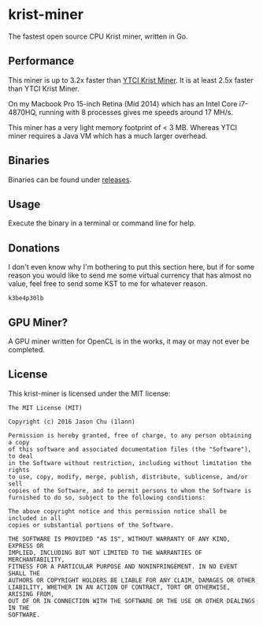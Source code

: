 # krist-miner
The fastest open source CPU Krist miner, written in Go.

## Performance
This miner is up to 3.2x faster than [YTCI Krist Miner](https://github.com/Yevano/ytci-krist-miner/).
It is at least 2.5x faster than YTCI Krist Miner.

On my Macbook Pro 15-inch Retina (Mid 2014) which has an Intel Core i7-4870HQ, running with 8 processes gives me speeds around 17 MH/s.

This miner has a very light memory footprint of < 3 MB. Whereas YTCI miner requires a Java VM which has a much larger overhead.

## Binaries
Binaries can be found under [releases](https://github.com/1lann/krist-miner/releases).

## Usage
Execute the binary in a terminal or command line for help.

## Donations
I don't even know why I'm bothering to put this section here, but if for some reason you would like to send me some virtual currency that has almost no value, feel free to send some KST to me for whatever reason.
```
k3be4p30lb
```

## GPU Miner?
A GPU miner written for OpenCL is in the works, it may or may not ever be completed.

## License
This krist-miner is licensed under the MIT license:

```
The MIT License (MIT)

Copyright (c) 2016 Jason Chu (1lann)

Permission is hereby granted, free of charge, to any person obtaining a copy
of this software and associated documentation files (the "Software"), to deal
in the Software without restriction, including without limitation the rights
to use, copy, modify, merge, publish, distribute, sublicense, and/or sell
copies of the Software, and to permit persons to whom the Software is
furnished to do so, subject to the following conditions:

The above copyright notice and this permission notice shall be included in all
copies or substantial portions of the Software.

THE SOFTWARE IS PROVIDED "AS IS", WITHOUT WARRANTY OF ANY KIND, EXPRESS OR
IMPLIED, INCLUDING BUT NOT LIMITED TO THE WARRANTIES OF MERCHANTABILITY,
FITNESS FOR A PARTICULAR PURPOSE AND NONINFRINGEMENT. IN NO EVENT SHALL THE
AUTHORS OR COPYRIGHT HOLDERS BE LIABLE FOR ANY CLAIM, DAMAGES OR OTHER
LIABILITY, WHETHER IN AN ACTION OF CONTRACT, TORT OR OTHERWISE, ARISING FROM,
OUT OF OR IN CONNECTION WITH THE SOFTWARE OR THE USE OR OTHER DEALINGS IN THE
SOFTWARE.
```
